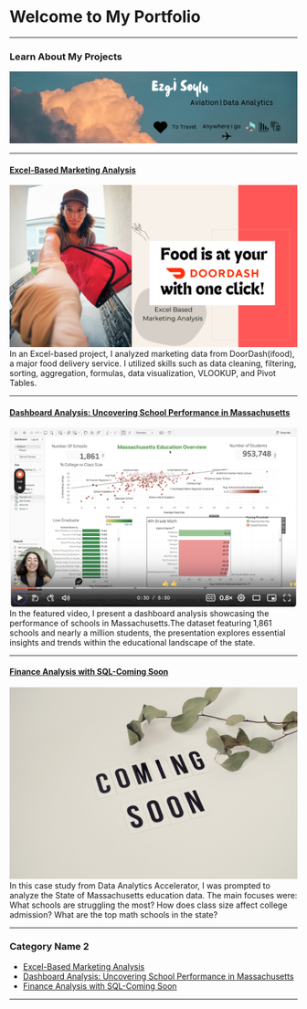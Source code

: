 # Welcome to My Portfolio

---

### Learn About My Projects

<img src="images/2.png?raw=true"/>


---
#### [Excel-Based Marketing Analysis](https://www.linkedin.com/pulse/food-your-doordash-one-click-excel-based-marketing-analysis-soylu-eha0f%3FtrackingId=VYSCknICT9a9E5PefKbT8w%253D%253D/?trackingId=VYSCknICT9a9E5PefKbT8w%3D%3D)
[<img src="images/Food is at your Doordash with one click !  Excel Marketing Analysis copy 2.png?raw=true"/>](https://www.linkedin.com/pulse/food-your-doordash-one-click-excel-based-marketing-analysis-soylu-eha0f%3FtrackingId=VYSCknICT9a9E5PefKbT8w%253D%253D/?trackingId=VYSCknICT9a9E5PefKbT8w%3D%3D)
In an Excel-based project, I analyzed marketing data from DoorDash(ifood), a major food delivery service. I utilized skills such as data cleaning, filtering, sorting, aggregation, formulas, data visualization, VLOOKUP, and Pivot Tables.
 

---
#### [Dashboard Analysis: Uncovering School Performance in Massachusetts](https://www.loom.com/share/5bfc24c7bc7e48ba961196704c7efc0e?sid=5653c5e8-93ca-47ff-b461-637b527814bf)
[<img src="images/Screen Shot 2023-12-29 at 11.51.55 PM.png?raw=true"/>](https://www.loom.com/share/5bfc24c7bc7e48ba961196704c7efc0e?sid=5653c5e8-93ca-47ff-b461-637b527814bf)
In the featured video, I present a dashboard analysis showcasing the performance of schools in Massachusetts.The dataset featuring 1,861 schools and nearly a million students, the presentation explores essential insights and trends within the educational landscape of the state.


---
#### [Finance Analysis with SQL-Coming Soon](https://www.linkedin.com/pulse/massachusetts-education-analysis-samantha-paul/)
[<img src="images/pexels-vie-studio-4439444.jpg?raw=true"/>](https://www.linkedin.com/pulse/what-i-learned-21-days-data-avery-smith)
In this case study from Data Analytics Accelerator, I was prompted to analyze the State of Massachusetts education data. The main focuses were:
What schools are struggling the most?
How does class size affect college admission?
What are the top math schools in the state? 

---

### Category Name 2

- [Excel-Based Marketing Analysis](https://www.linkedin.com/pulse/food-your-doordash-one-click-excel-based-marketing-analysis-soylu-eha0f%3FtrackingId=VYSCknICT9a9E5PefKbT8w%253D%253D/?trackingId=VYSCknICT9a9E5PefKbT8w%3D%3D)
- [Dashboard Analysis: Uncovering School Performance in Massachusetts](https://www.loom.com/share/5bfc24c7bc7e48ba961196704c7efc0e?sid=5653c5e8-93ca-47ff-b461-637b527814bf)
- [Finance Analysis with SQL-Coming Soon]()

---




